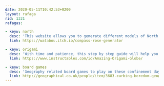 ```yaml
---
date: 2020-05-11T10:42:53+0200
layout: rafaga
rid: 1321
rafagas:

- keyw: north
  desc: 'This website allows you to generate different models of North arrows, and download the result as a 4K PNG file'
  link: https://watabou.itch.io/compass-rose-generator

- keyw: origami
  desc: 'With time and patience, this step by step guide will help you build a 1400 origami world globe'
  link: https://www.instructables.com/id/Amazing-Origami-Globe/

- keyw: board games
  desc: 'Geography related board games to play on these confinement days: trees, territories, animals'
  link: http://geographical.co.uk/people/item/3683-curbing-boredom-geographical-s-top-board-games-for-geographers
---
```

